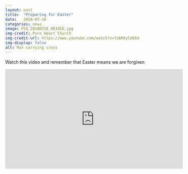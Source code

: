 ```yaml
---
layout: post
title:  "Preparing for Easter"
date:   2018-03-18
categories: news
image: PSX_20180318_081956.jpg
img-credit: Pure Heart Church
img-credit-url: https://www.youtube.com/watch?v=lGbMXylX6S4
img-display: false
alt: Man carrying cross
---
```

Watch this video and remember that Easter means we are forgiven
<!--more-->

<iframe width="560" height="315" src="https://www.youtube.com/embed/lGbMXylX6S4?rel=0" frameborder="0" allow="autoplay; encrypted-media" allowfullscreen></iframe>
